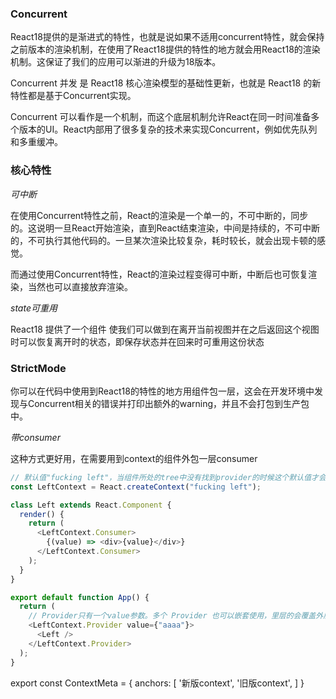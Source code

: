 
### Concurrent

React18提供的是渐进式的特性，也就是说如果不适用concurrent特性，就会保持之前版本的渲染机制，在使用了React18提供的特性的地方就会用React18的渲染机制。这保证了我们的应用可以渐进的升级为18版本。

Concurrent 并发 是 React18 核心渲染模型的基础性更新，也就是 React18 的新特性都是基于Concurrent实现。

Concurrent 可以看作是一个机制，而这个底层机制允许React在同一时间准备多个版本的UI。React内部用了很多复杂的技术来实现Concurrent，例如优先队列和多重缓冲。

### 核心特性

_可中断_

在使用Concurrent特性之前，React的渲染是一个单一的，不可中断的，同步的。这说明一旦React开始渲染，直到React结束渲染，中间是持续的，不可中断的，不可执行其他代码的。一旦某次渲染比较复杂，耗时较长，就会出现卡顿的感觉。

而通过使用Concurrent特性，React的渲染过程变得可中断，中断后也可恢复渲染，当然也可以直接放弃渲染。

_state可重用_

React18 提供了一个组件<OffScreen> 使我们可以做到在离开当前视图并在之后返回这个视图时可以恢复离开时的状态，即保存状态并在回来时可重用这份状态

### StrictMode

你可以在代码中使用到React18的特性的地方用<StrictMode>组件包一层，这会在开发环境中发现与Concurrent相关的错误并打印出额外的warning，并且不会打包到生产包中。




_带consumer_

这种方式更好用，在需要用到context的组件外包一层consumer

``` js
// 默认值"fucking left"，当组件所处的tree中没有找到provider的时候这个默认值才会生效
const LeftContext = React.createContext("fucking left");

class Left extends React.Component {
  render() {
    return (
      <LeftContext.Consumer>
        {(value) => <div>{value}</div>}
      </LeftContext.Consumer>
    );
  }
}

export default function App() {
  return (
    // Provider只有一个value参数。多个 Provider 也可以嵌套使用，里层的会覆盖外层的数据。
    <LeftContext.Provider value={"aaaa"}>
      <Left />
    </LeftContext.Provider>
  );
}
```

export const ContextMeta = {
  anchors: [
    '新版context',
    '旧版context',
  ]
}